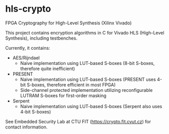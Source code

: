 # hls-crypto
FPGA Cryptography for High-Level Synthesis (Xilinx Vivado)

This project contains encryption algorithms in C for Vivado HLS (High-Level Synthesis), including testbenches. 

Currently, it contains:

- AES/Rijndael
  - Naive implementation using LUT-based S-boxes (8-bit S-boxes, therefore quite inefficient)
- PRESENT
  - Naive implementation using LUT-based S-boxes (PRESENT uses 4-bit S-boxes, therefore efficient in most FPGA)
  - Side-channel protected implementation utilizing reconfigurable LUTRAM S-boxes for first-order masking
- Serpent
  - Naive implementation using LUT-based S-boxes (Serpent also uses 4-bit S-boxes)
  
See Embedded Security Lab at CTU FIT (https://crypto.fit.cvut.cz) for contact information.
